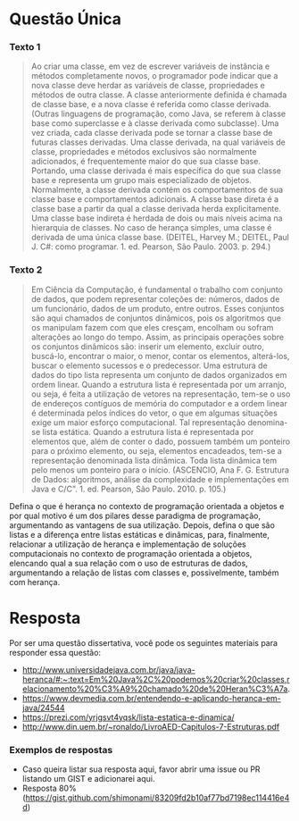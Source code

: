 # Questão Única
### Texto 1


> Ao criar uma classe, em vez de escrever variáveis de instância e métodos completamente novos, o programador pode indicar que a nova classe deve herdar as variáveis de classe, propriedades e métodos de outra classe. A classe anteriormente definida é chamada de classe base, e a nova classe é referida como classe derivada. (Outras linguagens de programação, como Java, se referem à classe base como superclasse e à classe derivada como subclasse). Uma vez criada, cada classe derivada pode se tornar a classe base de futuras classes derivadas. Uma classe derivada, na qual variáveis de classe, propriedades e métodos exclusivos são normalmente adicionados, é frequentemente maior do que sua classe base. Portando, uma classe derivada é mais específica do que sua classe base e representa um grupo mais especializado de objetos. Normalmente, a classe derivada contém os comportamentos de sua classe base e comportamentos adicionais. A classe base direta é a classe base a partir da qual a classe derivada herda explicitamente. Uma classe base indireta é herdada de dois ou mais níveis acima na hierarquia de classes. No caso de herança simples, uma classe é derivada de uma única classe base. (DEITEL, Harvey M.; DEITEL, Paul J. C#: como programar. 1. ed. Pearson, São Paulo. 2003. p. 294.)


### Texto 2


> Em Ciência da Computação, é fundamental o trabalho com conjunto de dados, que podem representar coleções de: números, dados de um funcionário, dados de um produto, entre outros. Esses conjuntos são aqui chamados de conjuntos dinâmicos, pois os algoritmos que os manipulam fazem com que eles cresçam, encolham ou sofram alterações ao longo do tempo. Assim, as principais operações sobre os conjuntos dinâmicos são: inserir um elemento, excluir outro, buscá-lo, encontrar o maior, o menor, contar os elementos, alterá-los, buscar o elemento sucessos e o predecessor.
Uma estrutura de dados do tipo lista representa um conjunto de dados organizados em ordem linear. Quando a estrutura lista é representada por um arranjo, ou seja, é feita a utilização de vetores na representação, tem-se o uso de endereços contíguos de memória do computador e a ordem linear é determinada pelos índices do vetor, o que em algumas situações exige um maior esforço computacional. Tal representação denomina-se lista estática. Quando a estrutura lista é representada por elementos que, além de conter o dado, possuem também um ponteiro para o próximo elemento, ou seja, elementos encadeados, tem-se a representação denominada lista dinâmica. Toda lista dinâmica tem pelo menos um ponteiro para o início. (ASCENCIO, Ana F. G. Estrutura de Dados: algoritmos, análise da complexidade e implementações em Java e C/C". 1. ed. Pearson, São Paulo. 2010. p. 105.)


Defina o que é herança no contexto de programação orientada a objetos e por qual motivo é um dos pilares desse paradigma de programação, argumentando as vantagens de sua utilização. Depois, defina o que são listas e a diferença entre listas estáticas e dinâmicas, para, finalmente, relacionar a utilização de herança e implementação de soluções computacionais no contexto de programação orientada a objetos, elencando qual a sua relação com o uso de estruturas de dados, argumentando a relação de listas com classes e, possivelmente, também com herança.

# Resposta
Por ser uma questão dissertativa, você pode os seguintes materiais para responder essa questão:
- http://www.universidadejava.com.br/java/java-heranca/#:~:text=Em%20Java%2C%20podemos%20criar%20classes,relacionamento%20%C3%A9%20chamado%20de%20Heran%C3%A7a.
- https://www.devmedia.com.br/entendendo-e-aplicando-heranca-em-java/24544
- https://prezi.com/yrjgsvt4yqsk/lista-estatica-e-dinamica/
- http://www.din.uem.br/~ronaldo/LivroAED-Capitulos-7-Estruturas.pdf

### Exemplos de respostas
- Caso queira listar sua resposta aqui, favor abrir uma issue ou PR listando um GIST e adicionarei aqui.
- Resposta 80% (https://gist.github.com/shimonami/83209fd2b10af77bd7198ec114416e4d)
